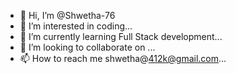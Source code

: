 - 👋 Hi, I’m @Shwetha-76
- 👀 I’m interested in   coding...
- 🌱 I’m currently learning Full Stack development...
- 💞️ I’m looking to collaborate on ...
- 📫 How to reach me shwetha@412k@gmail.com...

<!---
Shwetha-76/Shwetha-76 is a ✨ special ✨ repository because its `README.md` (this file) appears on your GitHub profile.
You can click the Preview link to take a look at your changes.
--->
